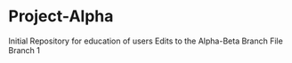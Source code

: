 # Project-Alpha
Initial Repository for education of users
Edits to the Alpha-Beta Branch File Branch 1

